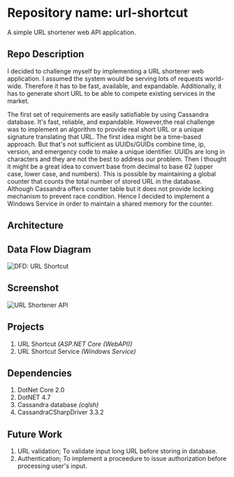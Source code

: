 # Repository name: url-shortcut
A simple URL shortener web API application.

## Repo Description
I decided to challenge myself by implementing a URL shortener web application. I assumed the system would be serving lots of requests world-wide. Therefore it has to be fast, available, and expandable. Additionally, it has to generate short URL to be able to compete existing services in the market.

The first set of requirements are easily satisfiable by using Cassandra database. It's fast, reliable, and expandable. However,the real challenge was to implement an algorithm to provide real short URL or a unique signature translating that URL. The first idea might be a time-based approach. But that's not sufficient as UUIDs/GUIDs combine time, ip, version, and emergency code to make a unique identifier. UUIDs are long in characters and they are not the best to address our problem. Then I thought it might be a great idea to convert base from decimal to base 62 (upper case, lower case, and numbers). This is possible by maintaining a global counter that counts the total number of stored URL in the database. Although Cassandra offers counter table but it does not provide locking mechanism to prevent race condition. Hence I decided to implement a Windows Service in order to maintain a shared memory for the counter.

## Architecture

## Data Flow Diagram
![DFD: URL Shortcut](https://github.com/kamyar-nemati/url-shortcut/blob/master/DFD%20-%20URL_Shortcut.png?raw=true "DFD: URL Shortcut")

## Screenshot
![URL Shortener API](https://user-images.githubusercontent.com/29518086/31230415-86e71f28-aa16-11e7-8876-2a74f2146dc4.PNG "URL Shortener API")

## Projects
1. URL Shortcut _(ASP.NET Core (WebAPI))_
2. URL Shortcut Service _(Windows Service)_

## Dependencies
1. DotNet Core 2.0
2. DotNET 4.7
3. Cassandra database _(cqlsh)_
4. CassandraCSharpDriver 3.3.2

## Future Work
1. URL validation; To validate input long URL before storing in database.
2. Authentication; To implement a proceedure to issue authorization before processing user's input.
